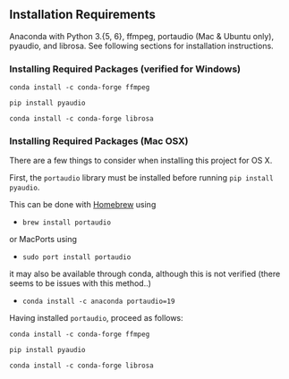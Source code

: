 ## Installation Requirements
Anaconda with Python 3.{5, 6}, ffmpeg, portaudio (Mac & Ubuntu only), pyaudio, and librosa. See following sections for installation instructions.

### Installing Required Packages (verified for Windows)
```shell
conda install -c conda-forge ffmpeg

pip install pyaudio

conda install -c conda-forge librosa
```


### Installing Required Packages (Mac OSX)
There are a few things to consider when installing this project for OS X. 

First, the `portaudio` library must be installed before running `pip install pyaudio`. 

This can be done with [Homebrew](https://brew.sh/) using 
 - `brew install portaudio` 

or MacPorts using 
  - `sudo port install portaudio` 
  
it may also be available through conda, although this is not verified (there seems to be issues with this method..)
  - `conda install -c anaconda portaudio=19`
  
Having installed `portaudio`, proceed as follows:
```shell
conda install -c conda-forge ffmpeg

pip install pyaudio

conda install -c conda-forge librosa
```